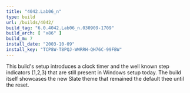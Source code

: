 ```yaml
---
title: "4042.Lab06_n"
type: build
url: /builds/4042/
build_tag: "6.0.4042.Lab06_n.030909-1709"
build_arch: [ "x86" ]
build_m: 7
install_date: "2003-10-09"
install_key: "TCP8W-T8PQJ-WWRRH-QH76C-99FBW"
---
```


This build's setup introduces a clock timer and the well known step indicators (1,2,3) that are still present in Windows setup today. The build itself showcases the new Slate theme that remained the default thee until the reset.